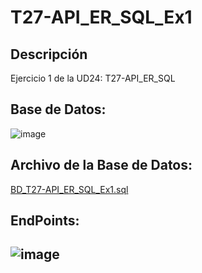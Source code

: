 # T27-API_ER_SQL_Ex1

## Descripción
Ejercicio 1 de la UD24: T27-API_ER_SQL


## Base de Datos:
![image](https://user-images.githubusercontent.com/9554810/107032242-c8c39580-67b3-11eb-970c-9da053e3caab.png)

## Archivo de la Base de Datos:
[BD_T27-API_ER_SQL_Ex1.sql](https://github.com/VictorAlfonsoMarti/T27-API_ER_SQL_Ex1/blob/master/BD_T27-API_ER_SQL_Ex1.sql)

## EndPoints:
![image](https://user-images.githubusercontent.com/9554810/107032167-a9c50380-67b3-11eb-93d3-ea6e5f7d03ae.png)
---
